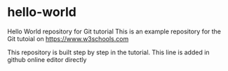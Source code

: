 # hello-world
Hello World repository for Git tutorial
This is an example repository for the Git tutoial on https://www.w3schools.com

This repository is built step by step in the tutorial. 
This line is added in github online editor directly 
